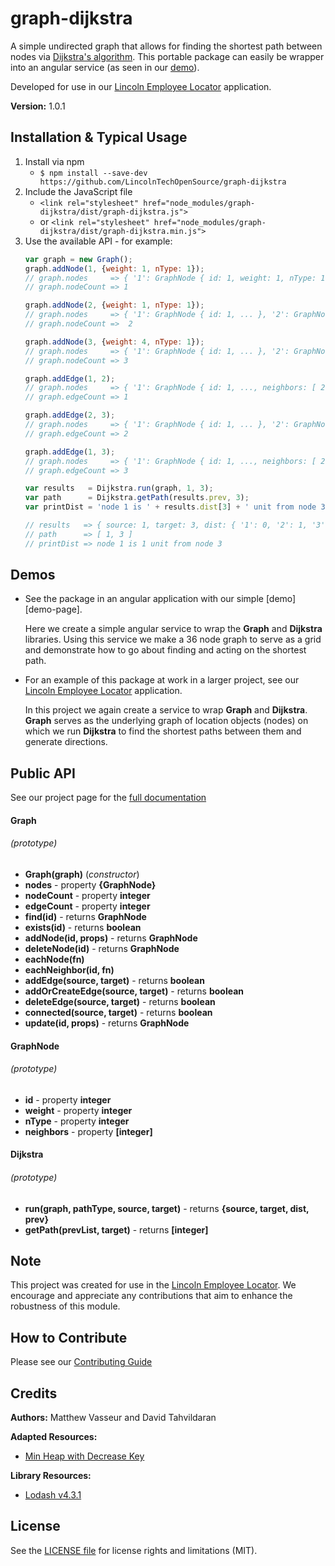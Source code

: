 # graph-dijkstra

A simple undirected graph that allows for finding the shortest path between nodes
via [Dijkstra's algorithm](https://en.wikipedia.org/wiki/Dijkstra%27s_algorithm#Using_a_priority_queue).
This portable package can easily be wrapper into an angular service (as seen in our [demo][demo]).

[demo]: https://lincolntechopensource.github.io/graph-dijkstra/demo

Developed for use in our [Lincoln Employee Locator][lincoln-gps] application.


**Version:** 1.0.1

## Installation & Typical Usage

1. Install via npm
   * `$ npm install --save-dev https://github.com/LincolnTechOpenSource/graph-dijkstra`
2. Include the JavaScript file
   * `<link rel="stylesheet" href="node_modules/graph-dijkstra/dist/graph-dijkstra.js">`
   * or `<link rel="stylesheet" href="node_modules/graph-dijkstra/dist/graph-dijkstra.min.js">`
3. Use the available API - for example:
   ```javascript
   var graph = new Graph();
   graph.addNode(1, {weight: 1, nType: 1});
   // graph.nodes     => { '1': GraphNode { id: 1, weight: 1, nType: 1, neighbors: [] } }
   // graph.nodeCount => 1

   graph.addNode(2, {weight: 1, nType: 1});
   // graph.nodes     => { '1': GraphNode { id: 1, ... }, '2': GraphNode { id: 2, ... } }
   // graph.nodeCount =>  2

   graph.addNode(3, {weight: 4, nType: 1});
   // graph.nodes     => { '1': GraphNode { id: 1, ... }, '2': GraphNode { id: 2, ... }, '3': GraphNode { id: 3, weight: 4, ... } }
   // graph.nodeCount => 3

   graph.addEdge(1, 2);
   // graph.nodes     => { '1': GraphNode { id: 1, ..., neighbors: [ 2 ] }, '2': GraphNode { id: 2, ..., neighbors: [ 1 ] }, '3': GraphNode { id: 3, ...} }
   // graph.edgeCount => 1

   graph.addEdge(2, 3);
   // graph.nodes     => { '1': GraphNode { id: 1, ... }, '2': GraphNode { id: 2, ..., neighbors: [ 1, 3 ] }, '3': GraphNode { id: 3, ..., neighbors: [ 2 ] } }
   // graph.edgeCount => 2

   graph.addEdge(1, 3);
   // graph.nodes     => { '1': GraphNode { id: 1, ..., neighbors: [ 2, 3 ] }, '2': GraphNode { id: 2, ... }, '3': GraphNode { id: 3, ..., neighbors: [ 2, 1 ] } }
   // graph.edgeCount => 3

   var results   = Dijkstra.run(graph, 1, 3);
   var path      = Dijkstra.getPath(results.prev, 3);
   var printDist = 'node 1 is ' + results.dist[3] + ' unit from node 3'

   // results   => { source: 1, target: 3, dist: { '1': 0, '2': 1, '3': 1 }, prev: { '1': 1, '2': 1, '3': 1 } }
   // path      => [ 1, 3 ]
   // printDist => node 1 is 1 unit from node 3
   ```

## Demos

* See the package in an angular application with our simple [demo][demo-page].

   Here we create a simple angular service to wrap the **Graph** and **Dijkstra** libraries.
   Using this service we make a 36 node graph to serve as a grid and demonstrate
   how to go about finding and acting on the shortest path.

* For an example of this package at work in a larger project, see our
[Lincoln Employee Locator][lincoln-gps] application.

   In this project we again create a service to wrap **Graph** and **Dijkstra**.
   **Graph** serves as the underlying graph of location objects (nodes) on which
   we run **Dijkstra** to find the shortest paths between them and generate directions.

## Public API

See our project page for the [full documentation](https://lincolntechopensource.github.io/graph-dijkstra/docs)

#### Graph
###### (prototype)
* **Graph(graph)** (*constructor*)
* **nodes** - property **{GraphNode}**
* **nodeCount** - property **integer**
* **edgeCount** - property **integer**
* **find(id)**  -  returns **GraphNode**
* **exists(id)**  -  returns **boolean**
* **addNode(id, props)**  -  returns **GraphNode**
* **deleteNode(id)**  -  returns **GraphNode**
* **eachNode(fn)**
* **eachNeighbor(id, fn)**
* **addEdge(source, target)**  -  returns **boolean**
* **addOrCreateEdge(source, target)**  -  returns **boolean**
* **deleteEdge(source, target)**  -  returns **boolean**
* **connected(source, target)**  -  returns **boolean**
* **update(id, props)** -             returns **GraphNode**

#### GraphNode
###### (prototype)
* **id** - property **integer**
* **weight** - property **integer**
* **nType** - property **integer**
* **neighbors** - property **[integer]**

#### Dijkstra
###### (prototype)
* **run(graph, pathType, source, target)** - returns **{source, target, dist, prev}**
* **getPath(prevList, target)** - returns **[integer]**

## Note

This project was created for use in the [Lincoln Employee Locator][lincoln-gps].
We encourage and appreciate any contributions that aim to enhance the robustness of this module.

[lincoln-gps]: https://github.com/LincolnTechOpenSource/lincoln-gps


## How to Contribute

Please see our [Contributing Guide](CONTRIBUTING.md)


## Credits

**Authors:** Matthew Vasseur and David Tahvildaran

**Adapted Resources:**
   * [Min Heap with Decrease Key](https://github.com/rombdn/js-binaryheap-decreasekey)

**Library Resources:**
   * [Lodash v4.3.1](https://www.npmjs.com/package/lodash)

## License

See the [LICENSE file](LICENSE) for license rights and limitations (MIT).
